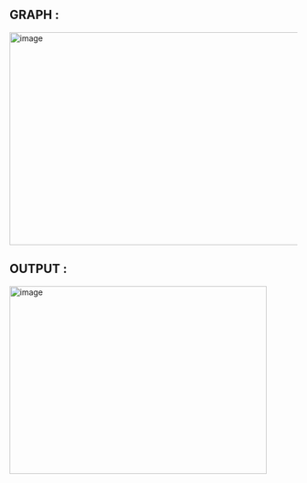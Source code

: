 ## GRAPH :
<img width="818" height="373" alt="image" src="https://github.com/user-attachments/assets/a5d25075-b4d7-4a31-9f11-dbaeb0bda191" />

## OUTPUT :
<img width="450" height="329" alt="image" src="https://github.com/user-attachments/assets/12b4c494-c4df-4dd9-9933-6cdcc9c7c8ff" />
